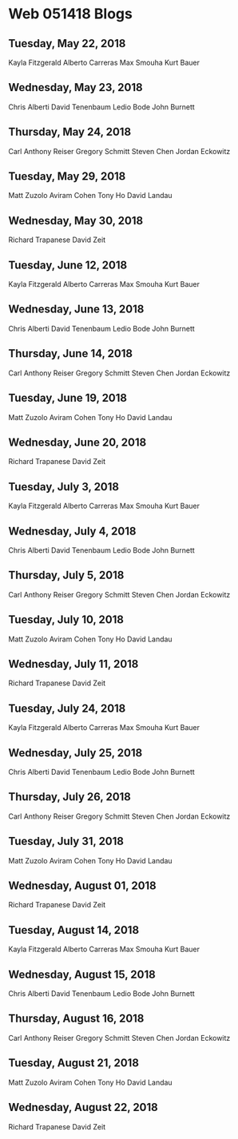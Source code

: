 
# Web 051418 Blogs

## Tuesday, May 22, 2018
Kayla Fitzgerald
Alberto Carreras
Max	Smouha
Kurt Bauer

## Wednesday, May 23, 2018
Chris Alberti
David Tenenbaum
Ledio Bode
John Burnett

## Thursday, May 24, 2018
Carl Anthony Reiser
Gregory Schmitt
Steven Chen
Jordan Eckowitz

## Tuesday, May 29, 2018
Matt Zuzolo
Aviram Cohen
Tony Ho
David Landau

## Wednesday, May 30, 2018
Richard	Trapanese
David Zeit

## Tuesday, June 12, 2018
Kayla	Fitzgerald
Alberto	Carreras
Max	Smouha
Kurt Bauer

## Wednesday, June 13, 2018
Chris	Alberti
David	Tenenbaum
Ledio	Bode
John Burnett

## Thursday, June 14, 2018
Carl Anthony Reiser
Gregory	Schmitt
Steven Chen
Jordan Eckowitz

## Tuesday, June 19, 2018
Matt Zuzolo
Aviram Cohen
Tony Ho
David Landau

## Wednesday, June 20, 2018
Richard	Trapanese
David Zeit

## Tuesday, July 3, 2018
Kayla	Fitzgerald
Alberto	Carreras
Max	Smouha
Kurt Bauer

## Wednesday, July 4, 2018
Chris	Alberti
David	Tenenbaum
Ledio	Bode
John Burnett

## Thursday, July 5, 2018
Carl Anthony Reiser
Gregory	Schmitt
Steven Chen
Jordan Eckowitz

## Tuesday, July 10, 2018
Matt Zuzolo
Aviram Cohen
Tony Ho
David Landau

## Wednesday, July 11, 2018
Richard	Trapanese
David Zeit

## Tuesday, July 24, 2018
Kayla	Fitzgerald
Alberto	Carreras
Max	Smouha
Kurt Bauer

## Wednesday, July 25, 2018
Chris	Alberti
David	Tenenbaum
Ledio	Bode
John Burnett

## Thursday, July 26, 2018
Carl Anthony Reiser
Gregory	Schmitt
Steven Chen
Jordan Eckowitz

## Tuesday, July 31, 2018
Matt Zuzolo
Aviram Cohen
Tony Ho
David Landau

## Wednesday, August 01, 2018
Richard	Trapanese
David Zeit

## Tuesday, August 14, 2018
Kayla	Fitzgerald
Alberto	Carreras
Max	Smouha
Kurt Bauer

## Wednesday, August 15, 2018
Chris	Alberti
David	Tenenbaum
Ledio	Bode
John Burnett

## Thursday, August 16, 2018
Carl Anthony Reiser
Gregory	Schmitt
Steven Chen
Jordan Eckowitz

## Tuesday, August 21, 2018
Matt Zuzolo
Aviram Cohen
Tony Ho
David Landau

## Wednesday, August 22, 2018
Richard	Trapanese
David Zeit
